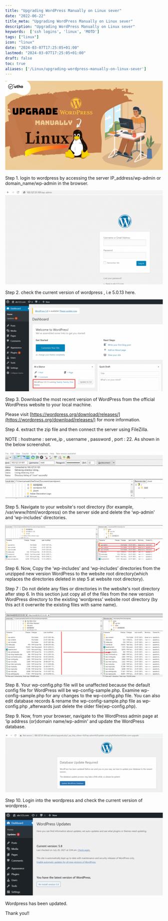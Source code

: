 ```yaml
---
title: "Upgrading WordPress Manually on Linux sever"
date: "2022-06-22"
title_meta: "Upgrading WordPress Manually on Linux sever"
description: "Upgrading WordPress Manually on Linux sever"
keywords:  ['ssh logins', 'linux', 'MOTD']
tags: ["linux"]
icon: "linux"
date: "2024-03-07T17:25:05+01:00"
lastmod: "2024-03-07T17:25:05+01:00" 
draft: false
toc: true
aliases: ['/Linux/upgrading-wordpress-manually-on-linux-sever']
---
```


![](images/Upgrading-WordPress-Manually-on-Linux-sever_utho.jpg)

Step 1. login to wordpress by accessing the server IP\_address/wp-admin or domain\_name/wp-admin in the browser.

![](images/cc-1-1024x611.png)

Step 2. check the current version of wordpress , i.e 5.0.13 here.

![](images/cc1-1-1024x594.png)

Step 3. Download the most recent version of WordPress from the official WordPress website to your local machine.

Please visit [https://wordpress.org/download/releases/](https://wordpress.org/download/releases/) for more information.

Step 4. extract the zip file and then connect the server using FileZilla.

NOTE : hostname : serve\_ip , username , password , port : 22. 
As shown in the below screenshot.

![](images/cc2-1-1024x307.png)

Step 5. Navigate to your website's root directory (for example, /var/www/html/wordpress) on the server side and delete the ‘wp-admin' and ‘wp-includes' directories.

![](images/cc3-1-1024x231.png)

Step 6. Now, Copy the ‘wp-includes’ and ‘wp-includes’ directories from the unzipped new version WordPress to the website root directory(which replaces the directories deleted in step 5 at website root directory).

Step 7 : Do not delete any files or directories in the website's root directory after step 6. In this section just copy all of the files from the new version WordPress directory to the existing ‘wordpress' website root directory (by this act it overwrite the existing files with same name).

![](images/cc4-1-1024x424.png)

Step 8. Your wp-config.php file will be unaffected because the default config file for WordPress will be wp-config-sample.php. Examine wp-config-sample.php for any changes to the wp-config.php file. You can also edit database records & rename the wp-config-sample.php file as wp-config.php ,afterwards just delete the older file(wp-config.php).

Step 9. Now, from your browser, navigate to the WordPress admin page at ‘ip address (or)domain name/wp-admin' and update the WordPress database.

![](images/cc5-1024x380.png)

Step 10. Login into the wordpress and check the current version of wordpress .

![](images/cc6-1024x536.png)

Wordpress has been updated.

Thank you!!
